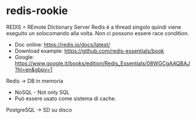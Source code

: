 # redis-rookie

REDIS = REmote DIctionary Server
Redis è a thread singolo quindi viene eseguito un solocomando alla volta. Non ci possono essere race condition.

* Doc online: https://redis.io/docs/latest/
* Download example: https://github.com/redis-essentials/book
* Google: https://www.google.it/books/edition/Redis_Essentials/08WGCgAAQBAJ?hl=en&gbpv=1

Redis -> DB in memoria
* NoSQL - Not only SQL
* Può essere usato come sistema di cache.

PostgreSQL -> SD su disco